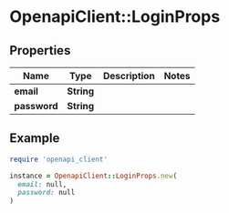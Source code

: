 # OpenapiClient::LoginProps

## Properties

| Name | Type | Description | Notes |
| ---- | ---- | ----------- | ----- |
| **email** | **String** |  |  |
| **password** | **String** |  |  |

## Example

```ruby
require 'openapi_client'

instance = OpenapiClient::LoginProps.new(
  email: null,
  password: null
)
```

